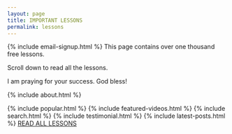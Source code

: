 ```yaml
---
layout: page
title: IMPORTANT LESSONS
permalink: lessons
---
```

{% include email-signup.html %}
This page contains over one thousand free lessons.

Scroll down to read all the lessons.

I am praying for your success. God bless!

{% include about.html %}

{% include popular.html %}
{% include featured-videos.html %}
{% include search.html %}
{% include testimonial.html %}
{% include latest-posts.html %}
[READ ALL LESSONS](https://callcentertrainingtips.com/archive)
